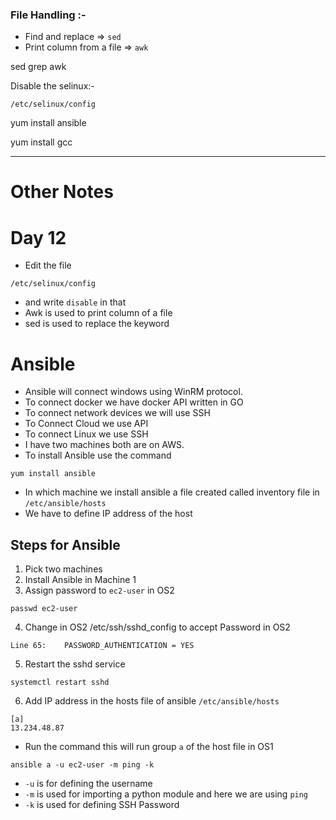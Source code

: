 ### **File Handling :-**
* Find and replace => ```sed```
* Print column from a file => ```awk```

sed grep awk

Disable the selinux:-
```
/etc/selinux/config
```
yum install ansible

yum install gcc

---
# **Other Notes**
# Day 12 
*   Edit the file
```
/etc/selinux/config
```
*   and write ```disable``` in that
*   Awk is used to print column of a file
*   sed is used to replace the keyword

# Ansible
* Ansible will connect windows using WinRM protocol.
*   To connect docker we have docker API written in GO
*   To connect network devices we will use SSH
*   To Connect Cloud we use API
*   To connect Linux we use SSH
*   I have two machines both are on AWS.
*   To install Ansible use the command
```
yum install ansible
```
*   In which machine we install ansible a file created called inventory file in ```/etc/ansible/hosts```
*   We have to define IP address of the host

## Steps for Ansible
1.  Pick two machines
2.  Install Ansible in Machine 1
3.  Assign password to ```ec2-user``` in OS2
```
passwd ec2-user
```
4.  Change in OS2 /etc/ssh/sshd_config to accept Password in OS2
```
Line 65:    PASSWORD_AUTHENTICATION = YES
```
5.  Restart the sshd service
```
systemctl restart sshd
```
6.  Add IP address in the hosts file of ansible ```/etc/ansible/hosts```
```
[a]
13.234.48.87
```
*   Run the command this will run group ```a``` of the host file in OS1
```
ansible a -u ec2-user -m ping -k
```
*   ```-u``` is for defining the username
*   ```-m``` is used for importing a python module and here we are using ```ping```
*   ```-k``` is used for defining SSH Password

